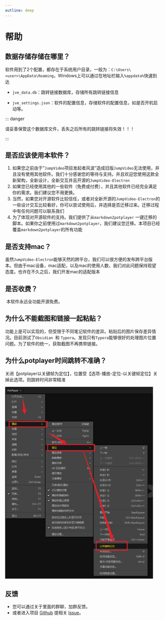 ```yaml
---
outline: deep
---
```


# 帮助

## 数据存储存储在哪里？

​	软件用到了2个配置，都存在于系统用户目录，一般为：`C:\Users\<user>\AppData\Roaming`，Windows上可以通过在地址栏输入`%appdata%`快速到达

- `jve_data.db`：跳转链接数据库，存储所有跳转链接信息

- `jve_settings.json`：软件的配置信息，存储软件的配置信息，如是否开机启动等。

::: danger

请妥善保管这个数据库文件，丢失之后所有的跳转链接将失效！！！

:::


## 是否应该使用本软件？

1. 如果您之前由于”`JumpVideo`项目发起者风波“造成旧版`JumpVideo`无法使用，并且没有使用其他软件。我们十分感谢您的等待与支持。并且欢迎您使用这款全新架构，全新设计，全新交互并且开源的`JumpVideo-Electron`
2. 如果您已经使用其他的一些软件（免费或付费），并且其他软件已经完全满足你的需求。我们建议您不用更换。
3. 当然，如果您对开源软件比较信任，或者对全新开源的`JumpVideo-Electron`的一些设计交互比较看好，你可以尝试使用后，并选择是否迁移过来。迁移过程中有任何问题可以联系我们
4. 为了体现对开源软件的支持。我们提供了从`markdown2potplayer` 一键迁移的脚本。如果你之前使用过`markdown2potplayer`，我们建议您迁移。本项目已经覆盖`markdown2potplayer`的所有功能

## 是否支持mac？

​	虽然`JumpVideo-Electron`能够天然的跨平台，我们可以很方便的发布跨平台版本。但由于mac设备，mac适配，以及mac的使用人数，我们对此问题保持观望态度。也许在不久之后，我们开发mac的适配版本

## 是否收费？

​	本软件永远全功能开源免费。

## 为什么不能截图和链接一起粘贴？

​	功能上是可以实现的，但受限于不同笔记软件的差异。粘贴后的图片保存差异情况。目前测试了`Obsidian `和 `Typora`。发现只有`Typora`能够很好的处理图片位置问题。为了软件的统一，获取截图不再携带链接。

## 为什么potplayer时间跳转不准确？

关闭【potplayer以关键帧为定位】，位置受【选项-播放-定位-以关键帧定位】关掉此选项。则跳转时间非常精准

<img src="./images/image-20240520170055723.png" alt="image-20240520170055723" style="zoom: 67%;" />



## 反馈

- 您可以通过关于里面的群聊，加群反馈。
- 或者进入项目 [Github](https://github.com/GMYXDS/jumpvideo-electron) 提相关 [Issue](https://github.com/GMYXDS/jumpvideo-electron/issues)。

